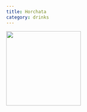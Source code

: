 ```yaml
---
title: Horchata
category: drinks
---
```

<img src="https://www.mylatinatable.com/wp-content/uploads/2020/01/Horchata-de-coco-1-400x400.jpg" class="img-card-top" style="height:200px;">
